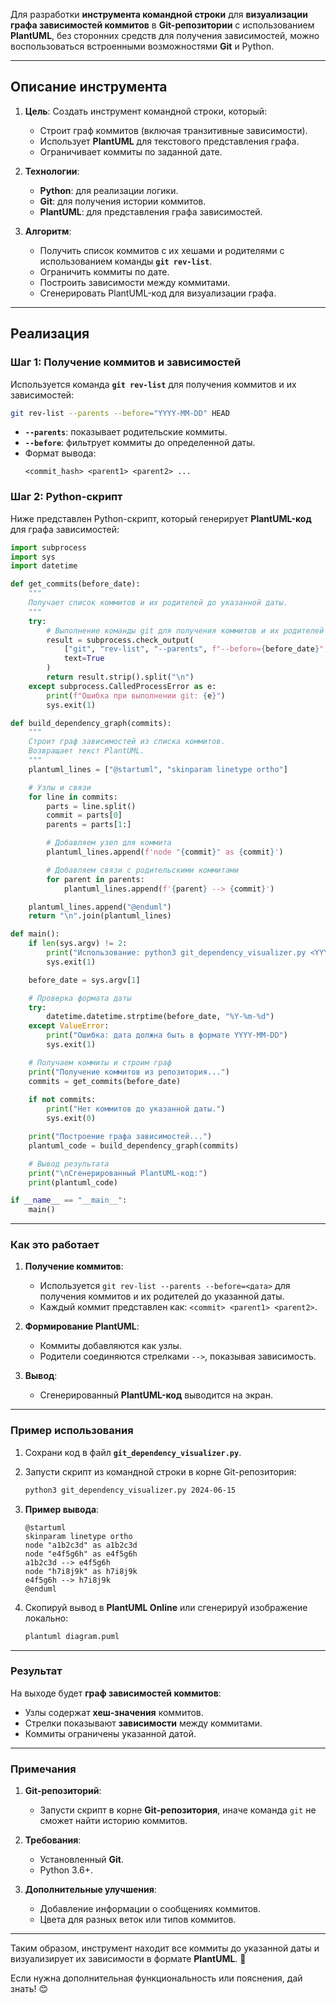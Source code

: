 Для разработки **инструмента командной строки** для **визуализации графа зависимостей коммитов** в **Git-репозитории** с использованием **PlantUML**, без сторонних средств для получения зависимостей, можно воспользоваться встроенными возможностями **Git** и Python.

---

## **Описание инструмента**
1. **Цель**: Создать инструмент командной строки, который:
   - Строит граф коммитов (включая транзитивные зависимости).
   - Использует **PlantUML** для текстового представления графа.
   - Ограничивает коммиты по заданной дате.

2. **Технологии**:
   - **Python**: для реализации логики.
   - **Git**: для получения истории коммитов.
   - **PlantUML**: для представления графа зависимостей.

3. **Алгоритм**:
   - Получить список коммитов с их хешами и родителями с использованием команды **`git rev-list`**.
   - Ограничить коммиты по дате.
   - Построить зависимости между коммитами.
   - Сгенерировать PlantUML-код для визуализации графа.

---

## **Реализация**

### **Шаг 1: Получение коммитов и зависимостей**
Используется команда **`git rev-list`** для получения коммитов и их зависимостей:

```bash
git rev-list --parents --before="YYYY-MM-DD" HEAD
```

- **`--parents`**: показывает родительские коммиты.
- **`--before`**: фильтрует коммиты до определенной даты.
- Формат вывода:
  ```
  <commit_hash> <parent1> <parent2> ...
  ```

### **Шаг 2: Python-скрипт**

Ниже представлен Python-скрипт, который генерирует **PlantUML-код** для графа зависимостей:

```python
import subprocess
import sys
import datetime

def get_commits(before_date):
    """
    Получает список коммитов и их родителей до указанной даты.
    """
    try:
        # Выполнение команды git для получения коммитов и их родителей
        result = subprocess.check_output(
            ["git", "rev-list", "--parents", f"--before={before_date}", "HEAD"],
            text=True
        )
        return result.strip().split("\n")
    except subprocess.CalledProcessError as e:
        print(f"Ошибка при выполнении git: {e}")
        sys.exit(1)

def build_dependency_graph(commits):
    """
    Строит граф зависимостей из списка коммитов.
    Возвращает текст PlantUML.
    """
    plantuml_lines = ["@startuml", "skinparam linetype ortho"]

    # Узлы и связи
    for line in commits:
        parts = line.split()
        commit = parts[0]
        parents = parts[1:]

        # Добавляем узел для коммита
        plantuml_lines.append(f'node "{commit}" as {commit}')

        # Добавляем связи с родительскими коммитами
        for parent in parents:
            plantuml_lines.append(f'{parent} --> {commit}')

    plantuml_lines.append("@enduml")
    return "\n".join(plantuml_lines)

def main():
    if len(sys.argv) != 2:
        print("Использование: python3 git_dependency_visualizer.py <YYYY-MM-DD>")
        sys.exit(1)

    before_date = sys.argv[1]

    # Проверка формата даты
    try:
        datetime.datetime.strptime(before_date, "%Y-%m-%d")
    except ValueError:
        print("Ошибка: дата должна быть в формате YYYY-MM-DD")
        sys.exit(1)

    # Получаем коммиты и строим граф
    print("Получение коммитов из репозитория...")
    commits = get_commits(before_date)
    
    if not commits:
        print("Нет коммитов до указанной даты.")
        sys.exit(0)

    print("Построение графа зависимостей...")
    plantuml_code = build_dependency_graph(commits)

    # Вывод результата
    print("\nСгенерированный PlantUML-код:")
    print(plantuml_code)

if __name__ == "__main__":
    main()
```

---

### **Как это работает**
1. **Получение коммитов**:
   - Используется `git rev-list --parents --before=<дата>` для получения коммитов и их родителей до указанной даты.
   - Каждый коммит представлен как: `<commit> <parent1> <parent2>`.

2. **Формирование PlantUML**:
   - Коммиты добавляются как узлы.
   - Родители соединяются стрелками `-->`, показывая зависимость.

3. **Вывод**:
   - Сгенерированный **PlantUML-код** выводится на экран.

---

### **Пример использования**
1. Сохрани код в файл **`git_dependency_visualizer.py`**.
2. Запусти скрипт из командной строки в корне Git-репозитория:

   ```bash
   python3 git_dependency_visualizer.py 2024-06-15
   ```

3. **Пример вывода**:

   ```
   @startuml
   skinparam linetype ortho
   node "a1b2c3d" as a1b2c3d
   node "e4f5g6h" as e4f5g6h
   a1b2c3d --> e4f5g6h
   node "h7i8j9k" as h7i8j9k
   e4f5g6h --> h7i8j9k
   @enduml
   ```

4. Скопируй вывод в **PlantUML Online** или сгенерируй изображение локально:

   ```bash
   plantuml diagram.puml
   ```

---

### **Результат**
На выходе будет **граф зависимостей коммитов**:
- Узлы содержат **хеш-значения** коммитов.
- Стрелки показывают **зависимости** между коммитами.
- Коммиты ограничены указанной датой.

---

### **Примечания**
1. **Git-репозиторий**:
   - Запусти скрипт в корне **Git-репозитория**, иначе команда `git` не сможет найти историю коммитов.

2. **Требования**:
   - Установленный **Git**.
   - Python 3.6+.

3. **Дополнительные улучшения**:
   - Добавление информации о сообщениях коммитов.
   - Цвета для разных веток или типов коммитов.

---

Таким образом, инструмент находит все коммиты до указанной даты и визуализирует их зависимости в формате **PlantUML**. 🚀

Если нужна дополнительная функциональность или пояснения, дай знать! 😊